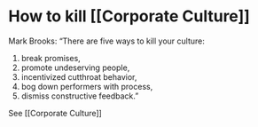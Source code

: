 # How to kill [[Corporate Culture]]


Mark Brooks: “There are five ways to kill your culture: 
1) break promises, 
2) promote undeserving people, 
3) incentivized cutthroat behavior, 
4) bog down performers with process, 
5) dismiss constructive feedback.”



See [[Corporate Culture]]